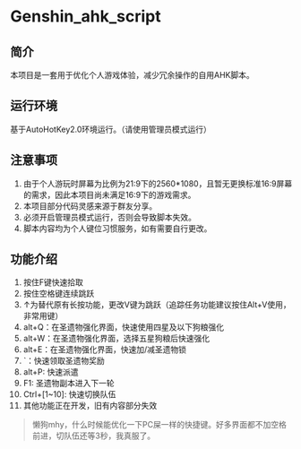 # Genshin_ahk_script

## 简介
本项目是一套用于优化个人游戏体验，减少冗余操作的自用AHK脚本。

## 运行环境
基于AutoHotKey2.0环境运行。（请使用管理员模式运行）

## 注意事项
1. 由于个人游玩时屏幕为比例为21:9下的2560*1080，且暂无更换标准16:9屏幕的需求，因此本项目尚未满足16:9下的游戏需求。
2. 本项目部分代码灵感来源于群友分享。
3. 必须开启管理员模式运行，否则会导致脚本失效。
4. 脚本内容均为个人键位习惯服务，如有需要自行更改。

## 功能介绍
1. 按住F键快速拾取
2. 按住空格键连续跳跃
3. ↑为替代原有长按功能，更改V键为跳跃（追踪任务功能建议按住Alt+V使用，非常用键）
4. alt+Q：在圣遗物强化界面，快速使用四星及以下狗粮强化
5. alt+W：在圣遗物强化界面，选择五星狗粮后快速强化
6. alt+E：在圣遗物强化界面，快速加/减圣遗物锁
7. `：快速领取圣遗物奖励
8. alt+P: 快速派遣
9. F1: 圣遗物副本进入下一轮
10. Ctrl+[1~10]: 快速切换队伍
11. 其他功能正在开发，旧有内容部分失效

> 懒狗mhy，什么时候能优化一下PC屎一样的快捷键。好多界面都不加空格前进，切队伍还等3秒，我真服了。